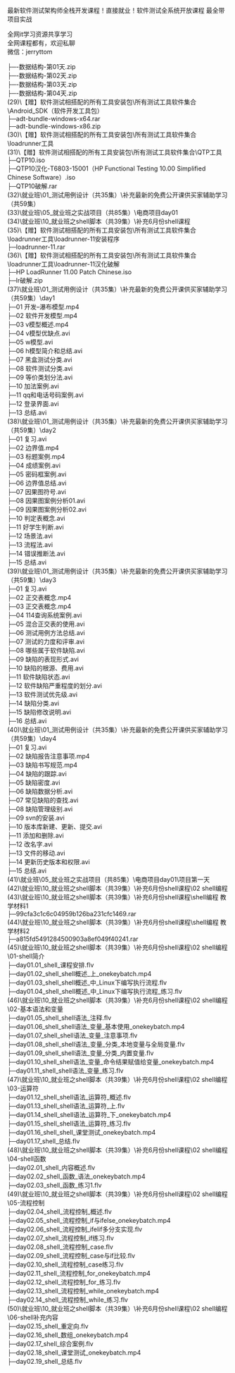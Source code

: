 最新软件测试架构师全栈开发课程！直接就业！软件测试全系统开放课程 最全带项目实战

全网it学习资源共享学习<br>全网课程都有，欢迎私聊<br>微信：jerryttom<br>

├─-数据结构-第01天.zip<br> ├─-数据结构-第02天.zip<br> ├─-数据结构-第03天.zip<br> ├─-数据结构-第04天.zip<br> (29)\【赠】软件测试相搭配的所有工具安装包\所有测试工具软件集合\Android_SDK（软件开发工具包）<br> ├─adt-bundle-windows-x64.rar<br> ├─adt-bundle-windows-x86.zip<br> (30)\【赠】软件测试相搭配的所有工具安装包\所有测试工具软件集合\loadrunner工具<br> (31)\【赠】软件测试相搭配的所有工具安装包\所有测试工具软件集合\QTP工具<br> ├─QTP10.iso<br> ├─QTP10汉化-T6803-15001（HP Functional Testing 10.00 Simplified Chinese Software）.iso<br> ├─QTP10破解.rar<br> (32)\就业班\01_测试用例设计（共35集）\补充最新的免费公开课供买家辅助学习（共59集）<br> (33)\就业班\05_就业班之实战项目（共85集）\电商项目day01<br> (34)\就业班\10_就业班之shell脚本（共39集）\补充6月份shell课程<br> (35)\【赠】软件测试相搭配的所有工具安装包\所有测试工具软件集合\loadrunner工具\loadrunner-11安装程序<br> ├─loadrunner-11.rar<br> (36)\【赠】软件测试相搭配的所有工具安装包\所有测试工具软件集合\loadrunner工具\loadrunner-11汉化破解<br> ├─HP LoadRunner 11.00 Patch Chinese.iso<br> ├─lr破解.zip<br> (37)\就业班\01_测试用例设计（共35集）\补充最新的免费公开课供买家辅助学习（共59集）\day1<br> ├─01 开发–瀑布模型.mp4<br> ├─02 软件开发模型.mp4<br> ├─03 v模型概述.mp4<br> ├─04 v模型优缺点.avi<br> ├─05 w模型.avi<br> ├─06 h模型简介和总结.avi<br> ├─07 黑盒测试分类.avi<br> ├─08 软件测试分类.avi<br> ├─09 等价类划分法.avi<br> ├─10 加法案例.avi<br> ├─11 qq和电话号码案例.avi<br> ├─12 登录界面.avi<br> ├─13 总结.avi<br> (38)\就业班\01_测试用例设计（共35集）\补充最新的免费公开课供买家辅助学习（共59集）\day2<br> ├─01 复习.avi<br> ├─02 边界值.mp4<br> ├─03 标题案例.mp4<br> ├─04 成绩案例.avi<br> ├─05 密码框案例.avi<br> ├─06 边界值总结.avi<br> ├─07 因果图符号.avi<br> ├─08 因果图案例分析01.avi<br> ├─09 因果图案例分析02.avi<br> ├─10 判定表概念.avi<br> ├─11 好学生判断.avi<br> ├─12 场景法.avi<br> ├─13 流程法.avi<br> ├─14 错误推断法.avi<br> ├─15 总结.avi<br> (39)\就业班\01_测试用例设计（共35集）\补充最新的免费公开课供买家辅助学习（共59集）\day3<br> ├─01 复习.avi<br> ├─02 正交表概念.mp4<br> ├─03 正交表概念.mp4<br> ├─04 114查询系统案例.avi<br> ├─05 混合正交表的使用.avi<br> ├─06 测试用例方法总结.avi<br> ├─07 测试的力度和评审.avi<br> ├─08 哪些属于软件缺陷.avi<br> ├─09 缺陷的表现形式.avi<br> ├─10 缺陷的根源、费用.avi<br> ├─11 软件缺陷状态.avi<br> ├─12 软件缺陷严重程度的划分.avi<br> ├─13 软件测试优先级.avi<br> ├─14 缺陷分类.avi<br> ├─15 缺陷修改说明.avi<br> ├─16 总结.avi<br> (40)\就业班\01_测试用例设计（共35集）\补充最新的免费公开课供买家辅助学习（共59集）\day4<br> ├─01 复习.avi<br> ├─02 缺陷报告注意事项.mp4<br> ├─03 缺陷书写规范.mp4<br> ├─04 缺陷的跟踪.avi<br> ├─05 缺陷密度.avi<br> ├─06 缺陷数据分析.avi<br> ├─07 常见缺陷的查找.avi<br> ├─08 缺陷管理级别.avi<br> ├─09 svn的安装.avi<br> ├─10 版本库新建、更新、提交.avi<br> ├─11 添加和删除.avi<br> ├─12 改名字.avi<br> ├─13 文件的移动.avi<br> ├─14 更新历史版本和权限.avi<br> ├─15 总结.avi<br> (41)\就业班\05_就业班之实战项目（共85集）\电商项目day01\项目第一天<br> (42)\就业班\10_就业班之shell脚本（共39集）\补充6月份shell课程\02 shell编程<br> (43)\就业班\10_就业班之shell脚本（共39集）\补充6月份shell课程\shell编程 教学材料1<br> ├─99cfa3c1c6c04959b126ba231cfc1469.rar<br> (44)\就业班\10_就业班之shell脚本（共39集）\补充6月份shell课程\shell编程 教学材料2<br> ├─a815fd5491284500903a8ef049f40241.rar<br> (45)\就业班\10_就业班之shell脚本（共39集）\补充6月份shell课程\02 shell编程\01-shell简介<br> ├─day01.01_shell_课程安排.flv<br> ├─day01.02_shell_shell概述_上_onekeybatch.mp4<br> ├─day01.03_shell_shell概述_中_Linux下编写执行流程.flv<br> ├─day01.04_shell_shell概述_中_Linux下编写执行流程_练习.flv<br> (46)\就业班\10_就业班之shell脚本（共39集）\补充6月份shell课程\02 shell编程\02-基本语法和变量<br> ├─day01.05_shell_shell语法_注释.flv<br> ├─day01.06_shell_shell语法_变量_基本使用_onekeybatch.mp4<br> ├─day01.07_shell_shell语法_变量_注意事项.flv<br> ├─day01.08_shell_shell语法_变量_分类_本地变量与全局变量.flv<br> ├─day01.09_shell_shell语法_变量_分类_内置变量.flv<br> ├─day01.10_shell_shell语法_变量_命令结果赋值给变量_onekeybatch.mp4<br> ├─day01.11_shell_shell语法_变量_练习.flv<br> (47)\就业班\10_就业班之shell脚本（共39集）\补充6月份shell课程\02 shell编程\03-运算符<br> ├─day01.12_shell_shell语法_运算符_概述.flv<br> ├─day01.13_shell_shell语法_运算符_上.flv<br> ├─day01.14_shell_shell语法_运算符_下_onekeybatch.mp4<br> ├─day01.15_shell_shell语法_运算符_练习.flv<br> ├─day01.16_shell_shell_课堂测试_onekeybatch.mp4<br> ├─day01.17_shell_总结.flv<br> (48)\就业班\10_就业班之shell脚本（共39集）\补充6月份shell课程\02 shell编程\04-shell函数<br> ├─day02.01_shell_内容概述.flv<br> ├─day02.02_shell_函数_语法_onekeybatch.mp4<br> ├─day02.03_shell_函数_练习1.flv<br> (49)\就业班\10_就业班之shell脚本（共39集）\补充6月份shell课程\02 shell编程\05-流程控制<br> ├─day02.04_shell_流程控制_概述.flv<br> ├─day02.05_shell_流程控制_if与ifelse_onekeybatch.mp4<br> ├─day02.06_shell_流程控制_ifelif多分支实现.flv<br> ├─day02.07_shell_流程控制_if练习.flv<br> ├─day02.08_shell_流程控制_case.flv<br> ├─day02.09_shell_流程控制_case与if比较.flv<br> ├─day02.10_shell_流程控制_case练习.flv<br> ├─day02.11_shell_流程控制_for_onekeybatch.mp4<br> ├─day02.12_shell_流程控制_for_练习.flv<br> ├─day02.13_shell_流程控制_while_onekeybatch.mp4<br> ├─day02.14_shell_流程控制_while_练习.flv<br> (50)\就业班\10_就业班之shell脚本（共39集）\补充6月份shell课程\02 shell编程\06-shell补充内容<br> ├─day02.15_shell_重定向.flv<br> ├─day02.16_shell_数组_onekeybatch.mp4<br> ├─day02.17_shell_综合案例.flv<br> ├─day02.18_shell_课堂测试_onekeybatch.mp4<br> ├─day02.19_shell_总结.flv